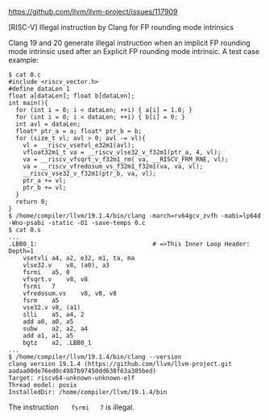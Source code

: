 https://github.com/llvm/llvm-project/issues/117909

[RISC-V] Illegal instruction by Clang for FP rounding mode intrinsics

Clang 19 and 20 generate illegal instruction when an implicit FP rounding mode intrinsic used after an Explicit FP rounding mode intrinsic. A test case example:
```
$ cat 0.c
#include <riscv_vector.h>
#define dataLen 1
float a[dataLen]; float b[dataLen];
int main(){
  for (int i = 0; i < dataLen; ++i) { a[i] = 1.0; }
  for (int i = 0; i < dataLen; ++i) { b[i] = 0; }
  int avl = dataLen;
  float* ptr_a = a; float* ptr_b = b;
  for (size_t vl; avl > 0; avl -= vl){
    vl = __riscv_vsetvl_e32m1(avl);
    vfloat32m1_t va = __riscv_vlse32_v_f32m1(ptr_a, 4, vl);
    va = __riscv_vfsqrt_v_f32m1_rm( va, __RISCV_FRM_RNE, vl);
    va = __riscv_vfredosum_vs_f32m1_f32m1(va, va, vl);
    __riscv_vse32_v_f32m1(ptr_b, va, vl);
    ptr_a += vl;
    ptr_b += vl;
  }
  return 0;
}
$ /home/compiler/llvm/19.1.4/bin/clang -march=rv64gcv_zvfh -mabi=lp64d -Wno-psabi -static -O1 -save-temps 0.c
$ cat 0.s
...
.LBB0_1:                                # =>This Inner Loop Header: Depth=1
	vsetvli	a4, a2, e32, m1, ta, ma
	vlse32.v	v8, (a0), a3
	fsrmi	a5, 0
	vfsqrt.v	v8, v8
	fsrmi	7
	vfredosum.vs	v8, v8, v8
	fsrm	a5
	vse32.v	v8, (a1)
	slli	a5, a4, 2
	add	a0, a0, a5
	subw	a2, a2, a4
	add	a1, a1, a5
	bgtz	a2, .LBB0_1
...
$ /home/compiler/llvm/19.1.4/bin/clang --version
clang version 19.1.4 (https://github.com/llvm/llvm-project.git aadaa00de76ed0c4987b97450dd638f63a385bed)
Target: riscv64-unknown-unknown-elf
Thread model: posix
InstalledDir: /home/compiler/llvm/19.1.4/bin
```

The instruction `	fsrmi	7` is illegal.